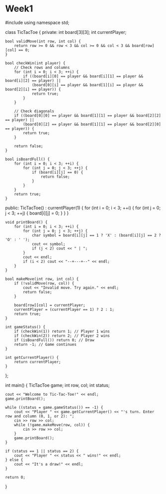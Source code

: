 # Week1
#include <iostream>
using namespace std;

class TicTacToe {
private:
    int board[3][3];
    int currentPlayer;

    bool validMove(int row, int col) {
        return row >= 0 && row < 3 && col >= 0 && col < 3 && board[row][col] == 0;
    }

    bool checkWin(int player) {
        // Check rows and columns
        for (int i = 0; i < 3; ++i) {
            if ((board[i][0] == player && board[i][1] == player && board[i][2] == player) ||
                (board[0][i] == player && board[1][i] == player && board[2][i] == player)) {
                return true;
            }
        }

        // Check diagonals
        if ((board[0][0] == player && board[1][1] == player && board[2][2] == player) ||
            (board[0][2] == player && board[1][1] == player && board[2][0] == player)) {
            return true;
        }

        return false;
    }

    bool isBoardFull() {
        for (int i = 0; i < 3; ++i) {
            for (int j = 0; j < 3; ++j) {
                if (board[i][j] == 0) {
                    return false;
                }
            }
        }
        return true;
    }

public:
    TicTacToe() : currentPlayer(1) {
        for (int i = 0; i < 3; ++i) {
            for (int j = 0; j < 3; ++j) {
                board[i][j] = 0;
            }
        }
    }

    void printBoard() {
        for (int i = 0; i < 3; ++i) {
            for (int j = 0; j < 3; ++j) {
                char symbol = board[i][j] == 1 ? 'X' : (board[i][j] == 2 ? 'O' : ' ');
                cout << symbol;
                if (j < 2) cout << " | ";
            }
            cout << endl;
            if (i < 2) cout << "--+---+--" << endl;
        }
    }

    bool makeMove(int row, int col) {
        if (!validMove(row, col)) {
            cout << "Invalid move. Try again." << endl;
            return false;
        }

        board[row][col] = currentPlayer;
        currentPlayer = (currentPlayer == 1) ? 2 : 1;
        return true;
    }

    int gameStatus() {
        if (checkWin(1)) return 1; // Player 1 wins
        if (checkWin(2)) return 2; // Player 2 wins
        if (isBoardFull()) return 0; // Draw
        return -1; // Game continues
    }

    int getCurrentPlayer() {
        return currentPlayer;
    }
};

int main() {
    TicTacToe game;
    int row, col;
    int status;

    cout << "Welcome to Tic-Tac-Toe!" << endl;
    game.printBoard();

    while ((status = game.gameStatus()) == -1) {
        cout << "Player " << game.getCurrentPlayer() << "'s turn. Enter row and column (0, 1, or 2): ";
        cin >> row >> col;
        while (!game.makeMove(row, col)) {
            cin >> row >> col;
        }
        game.printBoard();
    }

    if (status == 1 || status == 2) {
        cout << "Player " << status << " wins!" << endl;
    } else {
        cout << "It's a draw!" << endl;
    }

    return 0;
}


